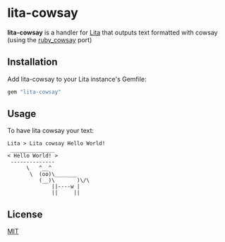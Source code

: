 # lita-cowsay

**lita-cowsay** is a handler for [Lita](https://github.com/jimmycuadra/lita)
that outputs text formatted with cowsay (using the
[ruby_cowsay](https://github.com/PatrickTulskie/ruby_cowsay) port)

## Installation

Add lita-cowsay to your Lita instance's Gemfile:

``` ruby
gem "lita-cowsay"
```

## Usage

To have lita cowsay your text:

    Lita > Lita cowsay Hello World!
     ______________ 
    < Hello World! >
     -------------- 
          \   ^__^
           \  (oo)\_______
              (__)\       )\/\
                  ||----w |
                  ||     ||


## License

[MIT](http://opensource.org/licenses/MIT)
